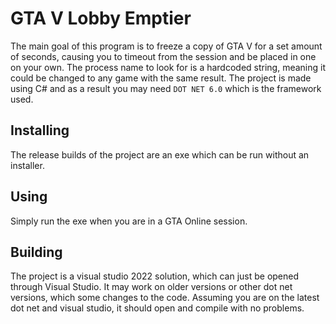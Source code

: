 # GTA V Lobby Emptier
The main goal of this program is to freeze a copy of GTA V for a set amount of seconds, causing you to timeout from the session and be placed in one on your own. The process name to look for is a hardcoded string, meaning it could be changed to any game with the same result.
The project is made using C# and as a result you may need `DOT NET 6.0` which is the framework used.

## Installing
The release builds of the project are an exe which can be run without an installer.

## Using
Simply run the exe when you are in a GTA Online session.

## Building
The project is a visual studio 2022 solution, which can just be opened through Visual Studio. It may work on older versions or other dot net versions, which some changes to the code. Assuming you are on the latest dot net and visual studio, it should open and compile with no problems.
